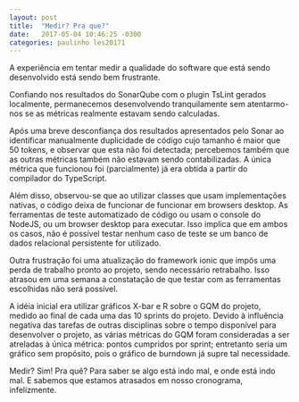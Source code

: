 ```yaml
---
layout: post
title:  "Medir? Pra que?"
date:   2017-05-04 10:46:25 -0300
categories: paulinho les20171
---
```


A experiência em tentar medir a qualidade do software que está sendo desenvolvido está sendo bem frustrante.

Confiando nos resultados do SonarQube com o plugin TsLint gerados localmente, permanecemos desenvolvendo tranquilamente sem atentarmo-nos se as métricas realmente estavam sendo calculadas.

Após uma breve desconfiança dos resultados apresentados pelo Sonar ao identificar manualmente duplicidade de código cujo tamanho é maior que 50 tokens, e observar que esta não foi detectada; percebemos também que as outras métricas também não estavam sendo contabilizadas. A única métrica que funcionou foi (parcialmente) já era obtida a partir do compilador do TypeScript.

Além disso, observou-se que ao utilizar classes que usam implementações nativas, o código deixa de funcionar de funcionar em browsers desktop. As ferramentas de teste automatizado de código ou usam o console do NodeJS, ou um browser desktop para executar. Isso implica que em ambos os casos, não é possível testar nenhum caso de teste se um banco de dados relacional persistente for utilizado.

Outra frustração foi uma atualização do framework ionic que impôs uma perda de trabalho pronto ao projeto, sendo necessário retrabalho. Isso atrasou em uma semana a constatação de que testar com as ferramentas escolhidas não será possível.

A idéia inicial era utilizar gráficos X-bar e R sobre o GQM do projeto, medido ao final de cada uma das 10 sprints do projeto. Devido à influência negativa das tarefas de outras disciplinas sobre o tempo disponível para desenvolver o projeto, as várias métricas do GQM foram consideradas a ser atreladas à única métrica: pontos cumpridos por sprint; entretanto seria um gráfico sem propósito, pois o gráfico de burndown já supre tal necessidade.

Medir? Sim! Pra quê? Para saber se algo está indo mal, e onde está indo mal. E sabemos que estamos atrasados em nosso cronograma, infelizmente.